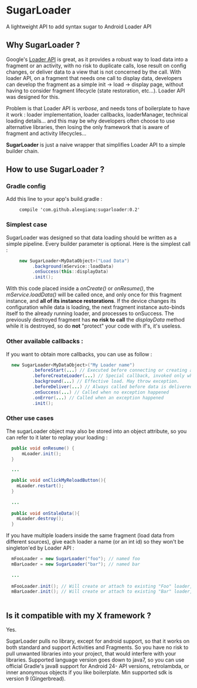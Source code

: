 # SugarLoader
A lightweight API to add syntax sugar to Android Loader API

## Why SugarLoader ?
Google's [Loader API](https://developer.android.com/guide/components/loaders.html#summary) is great, as it provides a robust way to load data into a fragment or an activity, with no risk 
to duplicate calls, lose result on config changes, or deliver data to a view that is not concerned by the call.
With loader API, on a fragment that needs one call to display data, developers can develop the fragment as a simple 
init -> load -> display page, without having to consider fragment lifecycle (state restoration, etc...). Loader API was designed
for this.

Problem is that Loader API is *verbose*, and needs tons of boilerplate to have it work : loader implementation, loader callbacks, 
loaderManager, technical loading details... and this may be why developers often choose to use alternative libraries, then losing 
the only framework that is aware of fragment and activity lifecycles...

**SugarLoader** is just a naive wrapper that simplifies Loader API to a simple builder chain.

## How to use SugarLoader ?

### Gradle config
Add this line to your app's build.gradle :
```
     compile 'com.github.alexgianq:sugarloader:0.2'
```


### Simplest case
SugarLoader was designed so that data loading should be written as a simple pipeline. Every builder parameter is optional.
Here is the simplest call :
```java
     new SugarLoader<MyDataObject>("Load Data")
          .background(mService::loadData)
          .onSuccess(this::displayData)
          .init();
```
With this code placed inside a *onCreate()* or *onResume()*, the *mService.loadData()* will be called once, and only once for 
this fragment instance, and **all of its instance restorations**. If the device changes its configuration while data is loading, 
the next fragment instance auto-binds itself to the already running loader, and processes to onSuccess. The previously destroyed 
fragment has **no risk to call** the *displayData* method while it is destroyed, so do **not** "protect" your code with if's, 
it's useless.

### Other available callbacks :
If you want to obtain more callbacks, you can use as follow :
```java
  new SugarLoader<MyDataObject>("My Loader name")
          .beforeStart(...) // Executed before connecting or creating a loader (display a progress bar, hide a view...) 
          .beforeCreateLoader(...) // Special callback, invoked only when a loader is effectively created (e.g. log loader effective creation)
          .background(...) // Effective load. May throw exception.
          .beforeDeliver(...) // Always called before data is delivered, however result is result or failure. Use it to hide the progress bar for example.
          .onSuccess(...) // Called when no exception happened
          .onError(...) // Called when an exception happened
          .init();
```

### Other use cases
The sugarLoader object may also be stored into an object attribute, so you can refer to it later to replay your loading :
```java
  public void onResume() {
      mLoader.init();
  }

  ...

  public void onClickMyReloadButton(){
    mLoader.restart();
  }
  
  ...
  
  public void onStaleData(){
    mLoader.destroy();
  }
```

If you have multiple loaders inside the same fragment (load data from different sources), give each loader a name (or an int id) so they 
won't be singleton'ed by Loader API :
```java
  mFooLoader = new SugarLoader("foo"); // named foo
  mBarLoader = new SugarLoader("bar"); // named bar
  
  ...
  
  mFooLoader.init(); // Will create or attach to existing "Foo" loader, with no risk to attach to "Bar" Loader
  mBarLoader.init(); // Will create or attach to existing "Bar" loader, with no risk to attach to "Foo" Loader
  
```

## Is it compatible with my X framework ?
Yes. 

SugarLoader pulls no library, except for android support, so that it works on both standard and support Activities and 
Fragments. So you have no risk to pull unwanted libraries into your project, that would interfere with your libraries.
Supported language version goes down to java7, so you can use official Gradle's java8 support for Android 24- API versions, 
retrolambda, or inner anonymous objects if you like boilerplate.
Min supported sdk is version 9 (Gingerbread).
